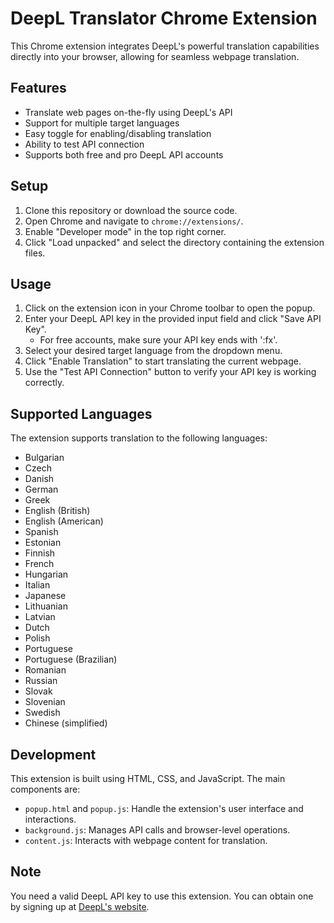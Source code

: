 # DeepL Translator Chrome Extension

This Chrome extension integrates DeepL's powerful translation capabilities directly into your browser, allowing for seamless webpage translation.

## Features

- Translate web pages on-the-fly using DeepL's API
- Support for multiple target languages
- Easy toggle for enabling/disabling translation
- Ability to test API connection
- Supports both free and pro DeepL API accounts

## Setup

1. Clone this repository or download the source code.
2. Open Chrome and navigate to `chrome://extensions/`.
3. Enable "Developer mode" in the top right corner.
4. Click "Load unpacked" and select the directory containing the extension files.

## Usage

1. Click on the extension icon in your Chrome toolbar to open the popup.
2. Enter your DeepL API key in the provided input field and click "Save API Key".
   - For free accounts, make sure your API key ends with ':fx'.
3. Select your desired target language from the dropdown menu.
4. Click "Enable Translation" to start translating the current webpage.
5. Use the "Test API Connection" button to verify your API key is working correctly.

## Supported Languages

The extension supports translation to the following languages:

- Bulgarian
- Czech
- Danish
- German
- Greek
- English (British)
- English (American)
- Spanish
- Estonian
- Finnish
- French
- Hungarian
- Italian
- Japanese
- Lithuanian
- Latvian
- Dutch
- Polish
- Portuguese
- Portuguese (Brazilian)
- Romanian
- Russian
- Slovak
- Slovenian
- Swedish
- Chinese (simplified)

## Development

This extension is built using HTML, CSS, and JavaScript. The main components are:

- `popup.html` and `popup.js`: Handle the extension's user interface and interactions.
- `background.js`: Manages API calls and browser-level operations.
- `content.js`: Interacts with webpage content for translation.

## Note

You need a valid DeepL API key to use this extension. You can obtain one by signing up at [DeepL's website](https://www.deepl.com/pro-api).
